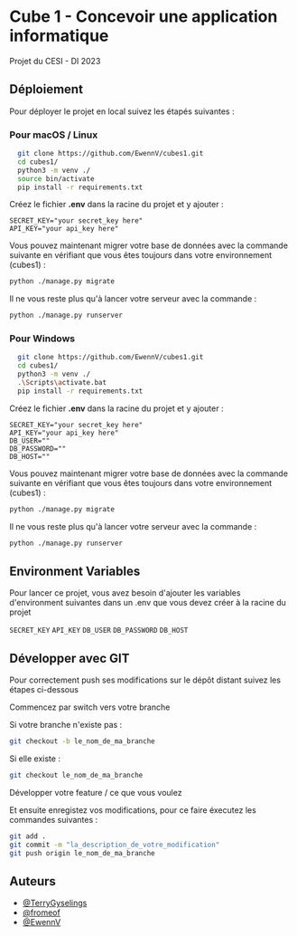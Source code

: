 
# Cube 1 - Concevoir une application informatique

Projet du CESI - DI 2023

## Déploiement

Pour déployer le projet en local suivez les étapés suivantes :

### Pour macOS / Linux

```bash
  git clone https://github.com/EwennV/cubes1.git
  cd cubes1/
  python3 -m venv ./
  source bin/activate
  pip install -r requirements.txt
```
Créez le fichier **.env** dans la racine du projet et y ajouter :
```env
SECRET_KEY="your secret_key here"
API_KEY="your api_key here"
```
Vous pouvez maintenant migrer votre base de données avec la commande suivante en vérifiant que vous êtes toujours dans votre environnement (cubes1) :
```bash
python ./manage.py migrate
```
Il ne vous reste plus qu'à lancer votre serveur avec la commande :
```bash
python ./manage.py runserver
```


### Pour Windows
```bash
  git clone https://github.com/EwennV/cubes1.git
  cd cubes1/
  python3 -m venv ./
  .\Scripts\activate.bat
  pip install -r requirements.txt
```
Créez le fichier **.env** dans la racine du projet et y ajouter :
```env
SECRET_KEY="your secret_key here"
API_KEY="your api_key here"
DB_USER=""
DB_PASSWORD=""
DB_HOST=""
```
Vous pouvez maintenant migrer votre base de données avec la commande suivante en vérifiant que vous êtes toujours dans votre environnement (cubes1) :
```bash
python ./manage.py migrate
```
Il ne vous reste plus qu'à lancer votre serveur avec la commande :
```bash
python ./manage.py runserver
```



## Environment Variables

Pour lancer ce projet, vous avez besoin d'ajouter les variables d'environment suivantes dans un .env que vous devez créer à la racine du projet

`SECRET_KEY`
`API_KEY`
`DB_USER`
`DB_PASSWORD`
`DB_HOST`


## Développer avec GIT

Pour correctement push ses modifications sur le dépôt distant suivez les étapes ci-dessous

Commencez par switch vers votre branche

Si votre branche n'existe pas :
```bash
git checkout -b le_nom_de_ma_branche
```
Si elle existe :
```bash
git checkout le_nom_de_ma_branche
```

Développer votre feature / ce que vous voulez

Et ensuite enregistez vos modifications, pour ce faire éxecutez les commandes suivantes :

```bash
git add .
git commit -m "la_description_de_votre_modification"
git push origin le_nom_de_ma_branche
```


## Auteurs

- [@TerryGyselings](https://github.com/TerryGyselings)
- [@fromeof](https://github.com/fromeof)
- [@EwennV](https://github.com/EwennV)